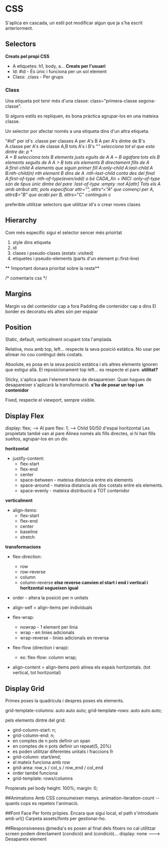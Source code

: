 # CSS
S'aplica en cascada, un estil pot modificar algun que ja s'ha escrit anteriorment.

## Selectors
**Creats pel propi CSS**
* A etiquetes: h1, body, a...
**Creats per l'usuari**
* Id: #id - És únic i funciona per un sol element
* Class: .class - Per grups 

### Class
Una etiqueta pot tenir més d'una classe: class="primera-classe segona-classe".

Si alguns estils es repliquen, és bona pràctica agrupar-los en una mateixa classe.

Un selector por afectar només a una etiqueta dins d'un altra etiqueta.

"#id" per id's
.classe per classes
A per A's
B A per A's dintre de B's
A.classe per A's de classe 
A,B tots A's i B's
"*" selecciona tot el que esta dintre de: p *	
A + B selecciona tots B elements justs eguits de A
A ~ B agafara tots els B elements seguits de A
A > B tots els elements B directament fills de A
A:first-child A elements que siguin primer fill
A:only-child 
A:last-child
A B:nth-child(n) nth element B dins de A
:nth-last-child conta des del final
A:first-of-type
:nth-of-type(even/odd) o bé CADA_Xn + INICI
:only-of-type són de tipus únic dintre del pare
:last-of-type
:empty
:not
A[attr] Tots els A amb atribut attr, pots especificar attr="", attrs^="A" que començi per A, attrs$="B" que acabi per B, attrs*="C" continguin c

preferible utilitzar selectors que utilitzar id's o crear noves clases

## Hierarchy
Com més específic sigui el selector sencer més prioirtat
1. style dins etiqueta
2. id
3. clases i pseudo-clases (estats :visited)
4. etiquetes i pseudo-elements (parts d'un element p::first-line)

** !important donara prioritat sobre la resta**

/* comentaris css */

## Margins
Margin va del contenidor cap a fora
Padding dle contenidor cap a dins
El border es decoratiu els altes són per espaiar

## Position

Static, default, verticalment ocupant tota l'amplada. 

Relativa, mou amb top, left... respecte la seva posició estàtica. No usar per alinear no cou contingut dels costats.

Absolute, es posa en la seva posició estàtica i els altres elements ignoren que estigui allà. El reposicionament top left... es respecte el pare. **utilitat?**

Sticky, s'aplica quan l'element havia de desapareixer. Quan hagues de desapareixer s'aplicarà la transformació. **s'ha de posar un top i un contenidor**

Fixed, respecte el viewport, sempre visible.

## Display Flex
display: flex; --> Al pare
flex: 1; --> Child 50/50 d'espai horitzontal
Les propietats també van al pare
Alinea només als fills directes, si hi han fills sueltos, agrupar-los en un div.

**horitzontal**
* justify-content:
	* flex-start
	* flex-end
	* center
	* space-between - mateixa distancia entre els elements
	* space-around - mateixa distancia als dos costats entre els elements.
	* space-evenly - mateixa distribució a TOT contenidor

**verticalment**
* align-items:
	* flex-start
	* flex-end
	* center
	* baseline
	* stretch

**transformacions**
* flex-direction:
	* row
	* row-reverse
	* column
	* column-reverse
**else reverse canvien el start i end i vertical i horitzontal segueixen igual**

* order - altera la posició per n unitats
* align-self = align-items per individuals

* flex-wrap:
	* nowrap - 1 element per linia
	* wrap - en linies adicionals
	* wrap-reverse - linies adicionals en reversa

* flex-flow (direction i wrap):
	* ex: flex-flow: column wrap;

* align-content = align-items però alinea els espais horitzontals. (tot vertical, tot horitzontal)

## Display Grid
Primes poses la quadrícula i despres poses els elements.

grid-template-columns: auto auto auto;
grid-template-rows: auto auto auto;

pels elements dintre del grid:

* gird-column-start: n;
* grid-column-end: n;
* en comptes de n pots definir un span
* en comptes de n pots definir un repeat(5, 20%)
* es poden utilitzar diferentes unitats i fraccions fr
* grid-column: start/end;
* el mateix funciona amb row
* grid-area: row_s / col_s / row_end / col_end
* order també funciona
* grid-template: rows/columns

Propierats pel body 
  height: 100%;
  margin: 0;

##Animations
Amb CSS consumeixen menys.
animation-iteration-count -- quants cops es repeteix l'animació.

##Font Face
Per fonts pròpies.
Encara que sigui local, el path s'introdueix amb url()
Carpeta assets/fonts per gestionar-ho.

##Responsiveness
@media's es posen al final dels fitxers
no cal utilitzar screen podem directament (condició) and (condició)...
display: none ---> Desapareix element

